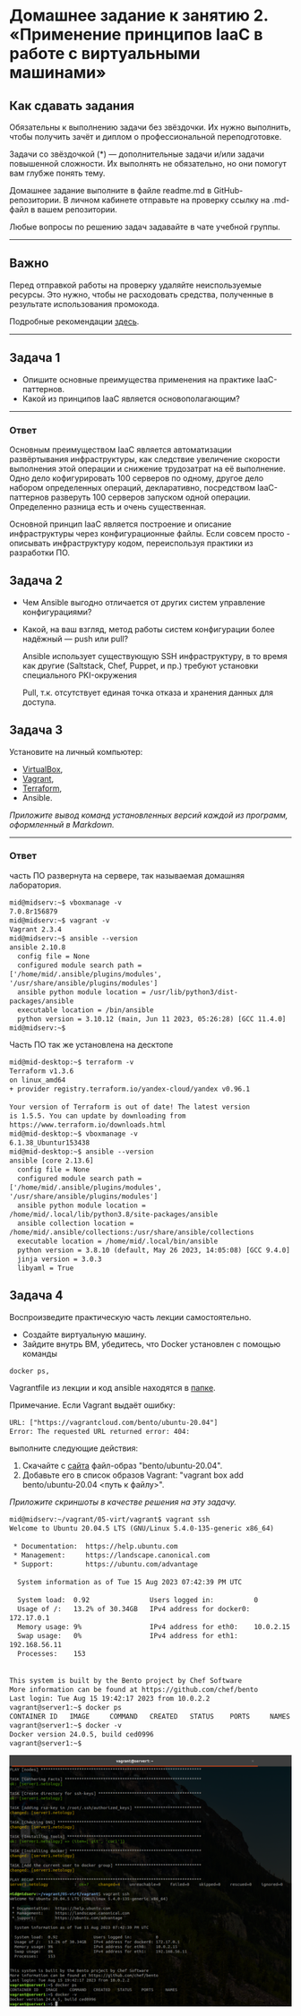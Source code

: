 
# Домашнее задание к занятию 2. «Применение принципов IaaC в работе с виртуальными машинами»

## Как сдавать задания

Обязательны к выполнению задачи без звёздочки. Их нужно выполнить, чтобы получить зачёт и диплом о профессиональной переподготовке.

Задачи со звёздочкой (*) — дополнительные задачи и/или задачи повышенной сложности. Их выполнять не обязательно, но они помогут вам глубже понять тему.

Домашнее задание выполните в файле readme.md в GitHub-репозитории. В личном кабинете отправьте на проверку ссылку на .md-файл в вашем репозитории.

Любые вопросы по решению задач задавайте в чате учебной группы.

---


## Важно

Перед отправкой работы на проверку удаляйте неиспользуемые ресурсы.
Это нужно, чтобы не расходовать средства, полученные в результате использования промокода.

Подробные рекомендации [здесь](https://github.com/netology-code/virt-homeworks/blob/virt-11/r/README.md).

---

## Задача 1

- Опишите основные преимущества применения на практике IaaC-паттернов.
- Какой из принципов IaaC является основополагающим?

---

### Ответ

Основным преимуществом IaaC является автоматизации развёртывания инфраструктуры, как следствие увеличение скорости выполнения этой операции и снижение трудозатрат на её выполнение. Одно дело кофигурировать 100 серверов по одному, другое дело набором определенных операций, декларативно, посредством IaaC-паттернов разверуть 100 серверов запуском одной операции. Определенно разница есть и очень существенная.

Основной принцип IaaC является построение и описание инфраструктуры через конфигурационные файлы. Если совсем просто - описывать инфраструктуру кодом, переиспользуя практики из разработки ПО.

## Задача 2

- Чем Ansible выгодно отличается от других систем управление конфигурациями?
- Какой, на ваш взгляд, метод работы систем конфигурации более надёжный — push или pull?

  Ansible использует существующую SSH инфраструктуру, в то время как другие (Saltstack, Chef, Puppet, и пр.) требуют установки специального PKI-окружения

  Pull, т.к. отсутствует единая точка отказа и хранения данных для доступа.

## Задача 3

Установите на личный компьютер:

- [VirtualBox](https://www.virtualbox.org/),
- [Vagrant](https://github.com/netology-code/devops-materials),
- [Terraform](https://github.com/netology-code/devops-materials/blob/master/README.md),
- Ansible.

*Приложите вывод команд установленных версий каждой из программ, оформленный в Markdown.*

---

### Ответ

часть ПО развернута на сервере, так называемая домашняя лаборатория.
```
mid@midserv:~$ vboxmanage -v
7.0.8r156879
mid@midserv:~$ vagrant -v
Vagrant 2.3.4
mid@midserv:~$ ansible --version
ansible 2.10.8
  config file = None
  configured module search path = ['/home/mid/.ansible/plugins/modules', '/usr/share/ansible/plugins/modules']
  ansible python module location = /usr/lib/python3/dist-packages/ansible
  executable location = /bin/ansible
  python version = 3.10.12 (main, Jun 11 2023, 05:26:28) [GCC 11.4.0]
mid@midserv:~$ 

```
Часть ПО так же установлена на десктопе
```
mid@mid-desktop:~$ terraform -v
Terraform v1.3.6
on linux_amd64
+ provider registry.terraform.io/yandex-cloud/yandex v0.96.1

Your version of Terraform is out of date! The latest version
is 1.5.5. You can update by downloading from https://www.terraform.io/downloads.html
mid@mid-desktop:~$ vboxmanage -v
6.1.38_Ubuntur153438
mid@mid-desktop:~$ ansible --version
ansible [core 2.13.6]
  config file = None
  configured module search path = ['/home/mid/.ansible/plugins/modules', '/usr/share/ansible/plugins/modules']
  ansible python module location = /home/mid/.local/lib/python3.8/site-packages/ansible
  ansible collection location = /home/mid/.ansible/collections:/usr/share/ansible/collections
  executable location = /home/mid/.local/bin/ansible
  python version = 3.8.10 (default, May 26 2023, 14:05:08) [GCC 9.4.0]
  jinja version = 3.0.3
  libyaml = True

```

## Задача 4 

Воспроизведите практическую часть лекции самостоятельно.

- Создайте виртуальную машину.
- Зайдите внутрь ВМ, убедитесь, что Docker установлен с помощью команды
```
docker ps,
```
Vagrantfile из лекции и код ansible находятся в [папке](https://github.com/netology-code/virt-homeworks/tree/virt-11/05-virt-02-iaac/src).

Примечание. Если Vagrant выдаёт ошибку:
```
URL: ["https://vagrantcloud.com/bento/ubuntu-20.04"]     
Error: The requested URL returned error: 404:
```

выполните следующие действия:

1. Скачайте с [сайта](https://app.vagrantup.com/bento/boxes/ubuntu-20.04) файл-образ "bento/ubuntu-20.04".
2. Добавьте его в список образов Vagrant: "vagrant box add bento/ubuntu-20.04 <путь к файлу>".

*Приложите скриншоты в качестве решения на эту задачу.*

```
mid@midserv:~/vagrant/05-virt/vagrant$ vagrant ssh
Welcome to Ubuntu 20.04.5 LTS (GNU/Linux 5.4.0-135-generic x86_64)

 * Documentation:  https://help.ubuntu.com
 * Management:     https://landscape.canonical.com
 * Support:        https://ubuntu.com/advantage

  System information as of Tue 15 Aug 2023 07:42:39 PM UTC

  System load:  0.92               Users logged in:          0
  Usage of /:   13.2% of 30.34GB   IPv4 address for docker0: 172.17.0.1
  Memory usage: 9%                 IPv4 address for eth0:    10.0.2.15
  Swap usage:   0%                 IPv4 address for eth1:    192.168.56.11
  Processes:    153


This system is built by the Bento project by Chef Software
More information can be found at https://github.com/chef/bento
Last login: Tue Aug 15 19:42:17 2023 from 10.0.2.2
vagrant@server1:~$ docker ps
CONTAINER ID   IMAGE     COMMAND   CREATED   STATUS    PORTS     NAMES
vagrant@server1:~$ docker -v
Docker version 24.0.5, build ced0996
vagrant@server1:~$ 
```
![alt_text](https://github.com/ivanmalyshev/virtd-homeworks/blob/main/05-virt-02-iaac/step4.png)


